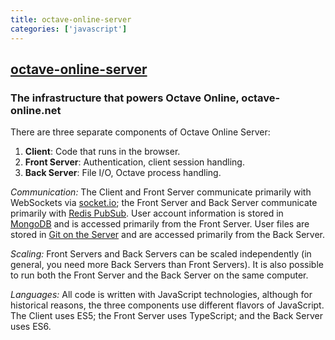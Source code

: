 ```yaml
---
title: octave-online-server
categories: ['javascript']
---
```

## [octave-online-server](https://github.com/octave-online/octave-online-server)

### The infrastructure that powers Octave Online, octave-online.net


There are three separate components of Octave Online Server:

1. **Client**: Code that runs in the browser.
2. **Front Server**: Authentication, client session handling.
3. **Back Server**: File I/O, Octave process handling.

*Communication:* The Client and Front Server communicate primarily with WebSockets via [socket.io](https://socket.io); the Front Server and Back Server communicate primarily with [Redis PubSub](https://redis.io/topics/pubsub).  User account information is stored in [MongoDB](https://www.mongodb.com) and is accessed primarily from the Front Server.  User files are stored in [Git on the Server](https://git-scm.com/book/en/v1/Git-on-the-Server) and are accessed primarily from the Back Server.

*Scaling:* Front Servers and Back Servers can be scaled independently (in general, you need more Back Servers than Front Servers).  It is also possible to run both the Front Server and the Back Server on the same computer.

*Languages:* All code is written with JavaScript technologies, although for historical reasons, the three components use different flavors of JavaScript.  The Client uses ES5; the Front Server uses TypeScript; and the Back Server uses ES6.

